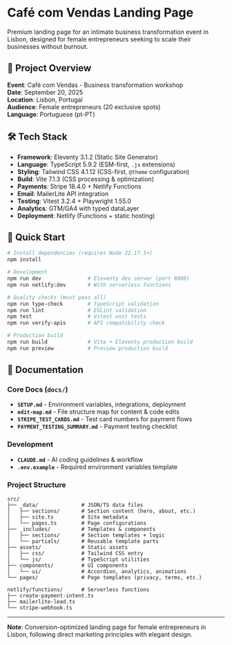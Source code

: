 # Café com Vendas Landing Page

Premium landing page for an intimate business transformation event in Lisbon, designed for female entrepreneurs seeking to scale their businesses without burnout.

## 🎯 Project Overview

**Event**: Café com Vendas - Business transformation workshop  
**Date**: September 20, 2025  
**Location**: Lisbon, Portugal  
**Audience**: Female entrepreneurs (20 exclusive spots)  
**Language**: Portuguese (pt-PT)

## 🛠 Tech Stack

- **Framework**: Eleventy 3.1.2 (Static Site Generator)
- **Language**: TypeScript 5.9.2 (ESM-first, `.js` extensions)
- **Styling**: Tailwind CSS 4.1.12 (CSS-first, `@theme` configuration)
- **Build**: Vite 7.1.3 (CSS processing & optimization)
- **Payments**: Stripe 18.4.0 + Netlify Functions
- **Email**: MailerLite API integration
- **Testing**: Vitest 3.2.4 + Playwright 1.55.0
- **Analytics**: GTM/GA4 with typed dataLayer
- **Deployment**: Netlify (Functions + static hosting)

## 🚀 Quick Start

```bash
# Install dependencies (requires Node 22.17.1+)
npm install

# Development
npm run dev               # Eleventy dev server (port 8080)
npm run netlify:dev       # With serverless functions

# Quality checks (must pass all)
npm run type-check        # TypeScript validation
npm run lint              # ESLint validation  
npm test                  # Vitest unit tests
npm run verify-apis       # API compatibility check

# Production build
npm run build             # Vite + Eleventy production build
npm run preview           # Preview production build
```

## 📖 Documentation

### Core Docs (`docs/`)
- **`SETUP.md`** - Environment variables, integrations, deployment
- **`edit-map.md`** - File structure map for content & code edits
- **`STRIPE_TEST_CARDS.md`** - Test card numbers for payment flows
- **`PAYMENT_TESTING_SUMMARY.md`** - Payment testing checklist

### Development
- **`CLAUDE.md`** - AI coding guidelines & workflow
- **`.env.example`** - Required environment variables template

### Project Structure
```
src/
├── _data/              # JSON/TS data files
│   ├── sections/       # Section content (hero, about, etc.)
│   ├── site.ts         # Site metadata
│   └── pages.ts        # Page configurations
├── _includes/          # Templates & components
│   ├── sections/       # Section templates + logic
│   └── partials/       # Reusable template parts
├── assets/             # Static assets
│   ├── css/            # Tailwind CSS entry
│   └── js/             # TypeScript utilities
├── components/         # UI components
│   └── ui/             # Accordion, analytics, animations
└── pages/              # Page templates (privacy, terms, etc.)

netlify/functions/      # Serverless functions
├── create-payment-intent.ts
├── mailerlite-lead.ts
└── stripe-webhook.ts
```

---

**Note**: Conversion-optimized landing page for female entrepreneurs in Lisbon, following direct marketing principles with elegant design.